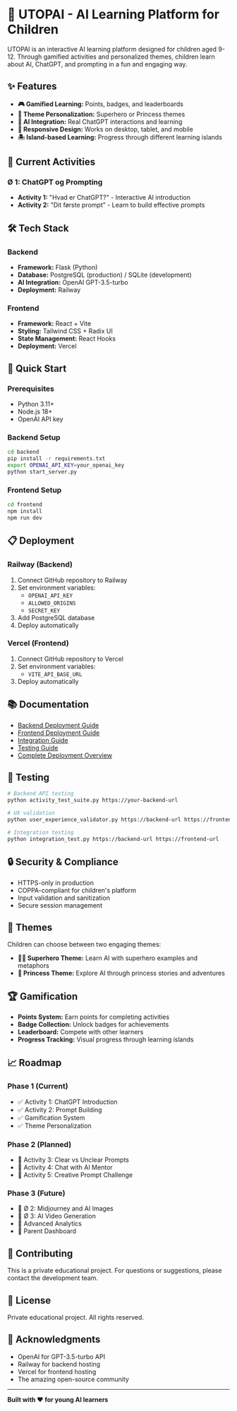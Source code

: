 # 🚀 UTOPAI - AI Learning Platform for Children

UTOPAI is an interactive AI learning platform designed for children aged 9-12. Through gamified activities and personalized themes, children learn about AI, ChatGPT, and prompting in a fun and engaging way.

## ✨ Features

- **🎮 Gamified Learning:** Points, badges, and leaderboards
- **🎨 Theme Personalization:** Superhero or Princess themes
- **🤖 AI Integration:** Real ChatGPT interactions and learning
- **📱 Responsive Design:** Works on desktop, tablet, and mobile
- **🏝️ Island-based Learning:** Progress through different learning islands

## 🎯 Current Activities

### Ø 1: ChatGPT og Prompting
- **Activity 1:** "Hvad er ChatGPT?" - Interactive AI introduction
- **Activity 2:** "Dit første prompt" - Learn to build effective prompts

## 🛠️ Tech Stack

### Backend
- **Framework:** Flask (Python)
- **Database:** PostgreSQL (production) / SQLite (development)
- **AI Integration:** OpenAI GPT-3.5-turbo
- **Deployment:** Railway

### Frontend
- **Framework:** React + Vite
- **Styling:** Tailwind CSS + Radix UI
- **State Management:** React Hooks
- **Deployment:** Vercel

## 🚀 Quick Start

### Prerequisites
- Python 3.11+
- Node.js 18+
- OpenAI API key

### Backend Setup
```bash
cd backend
pip install -r requirements.txt
export OPENAI_API_KEY=your_openai_key
python start_server.py
```

### Frontend Setup
```bash
cd frontend
npm install
npm run dev
```

## 📋 Deployment

### Railway (Backend)
1. Connect GitHub repository to Railway
2. Set environment variables:
   - `OPENAI_API_KEY`
   - `ALLOWED_ORIGINS`
   - `SECRET_KEY`
3. Add PostgreSQL database
4. Deploy automatically

### Vercel (Frontend)
1. Connect GitHub repository to Vercel
2. Set environment variables:
   - `VITE_API_BASE_URL`
3. Deploy automatically

## 📚 Documentation

- [Backend Deployment Guide](backend/README_DEPLOYMENT.md)
- [Frontend Deployment Guide](frontend/README_FRONTEND_DEPLOYMENT.md)
- [Integration Guide](README_INTEGRATION.md)
- [Testing Guide](README_FINAL_TESTING.md)
- [Complete Deployment Overview](DEPLOYMENT_COMPLETE.md)

## 🧪 Testing

```bash
# Backend API testing
python activity_test_suite.py https://your-backend-url

# UX validation
python user_experience_validator.py https://backend-url https://frontend-url

# Integration testing
python integration_test.py https://backend-url https://frontend-url
```

## 🔒 Security & Compliance

- HTTPS-only in production
- COPPA-compliant for children's platform
- Input validation and sanitization
- Secure session management

## 🎨 Themes

Children can choose between two engaging themes:
- **🦸‍♂️ Superhero Theme:** Learn AI with superhero examples and metaphors
- **👸 Princess Theme:** Explore AI through princess stories and adventures

## 🏆 Gamification

- **Points System:** Earn points for completing activities
- **Badge Collection:** Unlock badges for achievements
- **Leaderboard:** Compete with other learners
- **Progress Tracking:** Visual progress through learning islands

## 📈 Roadmap

### Phase 1 (Current)
- ✅ Activity 1: ChatGPT Introduction
- ✅ Activity 2: Prompt Building
- ✅ Gamification System
- ✅ Theme Personalization

### Phase 2 (Planned)
- 🔄 Activity 3: Clear vs Unclear Prompts
- 🔄 Activity 4: Chat with AI Mentor
- 🔄 Activity 5: Creative Prompt Challenge

### Phase 3 (Future)
- 🔄 Ø 2: Midjourney and AI Images
- 🔄 Ø 3: AI Video Generation
- 🔄 Advanced Analytics
- 🔄 Parent Dashboard

## 🤝 Contributing

This is a private educational project. For questions or suggestions, please contact the development team.

## 📄 License

Private educational project. All rights reserved.

## 🙏 Acknowledgments

- OpenAI for GPT-3.5-turbo API
- Railway for backend hosting
- Vercel for frontend hosting
- The amazing open-source community

---

**Built with ❤️ for young AI learners**

